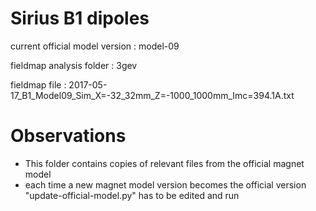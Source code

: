 Sirius B1 dipoles
=================

current official model version : model-09

fieldmap analysis folder       : 3gev

fieldmap file                  : 2017-05-17_B1_Model09_Sim_X=-32_32mm_Z=-1000_1000mm_Imc=394.1A.txt


Observations
============

- This folder contains copies of relevant files from the official magnet model
- each time a new magnet model version becomes the official version "update-official-model.py" has to be edited and run
